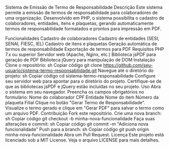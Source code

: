 Sistema de Emissão de Termo de Responsabilidade
Descrição
Este sistema permite a emissão de termos de responsabilidade para colaboradores de uma organização. Desenvolvido em PHP, o sistema possibilita o cadastro de colaboradores, entidades, itens e plaquetas, gerando automaticamente termos de responsabilidade formatados e prontos para impressão em PDF.

Funcionalidades
Cadastro de colaboradores
Cadastro de entidades (SESI, SENAI, FIESC, IEL)
Cadastro de itens e plaquetas
Geração automática de termos de responsabilidade
Exportação de termos para PDF
Requisitos
PHP 7.x ou superior
Servidor web (Apache, Nginx, etc.)
Biblioteca jsPDF para geração de PDF
Biblioteca jQuery para manipulação de DOM
Instalação
Clone o repositório:
sh
Copiar código
git clone https://github.com/seu-usuario/sistema-termo-responsabilidade.git
Navegue até o diretório do projeto:
sh
Copiar código
cd sistema-termo-responsabilidade
Configure seu servidor web para apontar para o diretório do projeto.
Certifique-se de que as bibliotecas jsPDF e jQuery estão incluídas no seu projeto.
Uso
Abra o sistema em seu navegador.
Preencha os campos obrigatórios no formulário:
Nome do colaborador
CPF
Entidade
Nome do item
Número da plaqueta
Filial
Clique no botão "Gerar Termo de Responsabilidade".
Visualize o termo gerado e clique em "Gerar PDF" para salvar o termo como um arquivo PDF.
Contribuição
Fork este repositório.
Crie uma nova branch:
sh
Copiar código
git checkout -b minha-nova-funcionalidade
Faça suas alterações e commit:
sh
Copiar código
git commit -m "Adiciona nova funcionalidade"
Push para a branch:
sh
Copiar código
git push origin minha-nova-funcionalidade
Abra um Pull Request.
Licença
Este projeto está licenciado sob a MIT License. Veja o arquivo LICENSE para mais detalhes.
